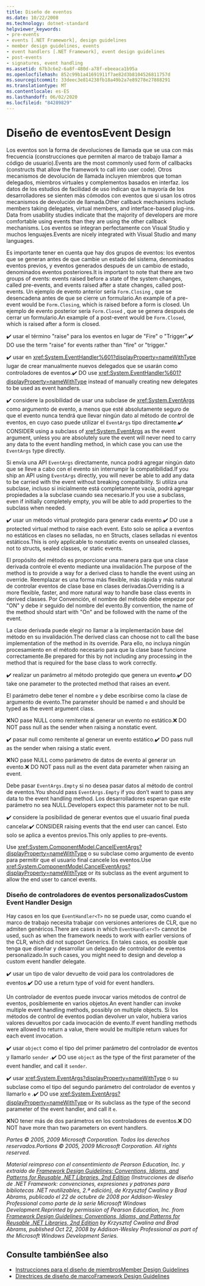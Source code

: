 ```yaml
---
title: Diseño de eventos
ms.date: 10/22/2008
ms.technology: dotnet-standard
helpviewer_keywords:
- pre-events
- events [.NET Framework], design guidelines
- member design guidelines, events
- event handlers [.NET Framework], event design guidelines
- post-events
- signatures, event handling
ms.assetid: 67b3c6e2-6a8f-480d-a78f-ebeeaca1b95a
ms.openlocfilehash: 852c99b1a41691911f7ae82d3b8104526811757d
ms.sourcegitcommit: 33deec3e814238fb18a49b2a7e89278e27888291
ms.translationtype: MT
ms.contentlocale: es-ES
ms.lasthandoff: 06/02/2020
ms.locfileid: "84289829"
---
```

# <a name="event-design"></a><span data-ttu-id="a7afe-102">Diseño de eventos</span><span class="sxs-lookup"><span data-stu-id="a7afe-102">Event Design</span></span>
<span data-ttu-id="a7afe-103">Los eventos son la forma de devoluciones de llamada que se usa con más frecuencia (construcciones que permiten al marco de trabajo llamar a código de usuario).</span><span class="sxs-lookup"><span data-stu-id="a7afe-103">Events are the most commonly used form of callbacks (constructs that allow the framework to call into user code).</span></span> <span data-ttu-id="a7afe-104">Otros mecanismos de devolución de llamada incluyen miembros que toman delegados, miembros virtuales y complementos basados en interfaz. los datos de los estudios de facilidad de uso indican que la mayoría de los desarrolladores se sienten más cómodos con eventos que si usan los otros mecanismos de devolución de llamada.</span><span class="sxs-lookup"><span data-stu-id="a7afe-104">Other callback mechanisms include members taking delegates, virtual members, and interface-based plug-ins. Data from usability studies indicate that the majority of developers are more comfortable using events than they are using the other callback mechanisms.</span></span> <span data-ttu-id="a7afe-105">Los eventos se integran perfectamente con Visual Studio y muchos lenguajes.</span><span class="sxs-lookup"><span data-stu-id="a7afe-105">Events are nicely integrated with Visual Studio and many languages.</span></span>

 <span data-ttu-id="a7afe-106">Es importante tener en cuenta que hay dos grupos de eventos: los eventos que se generan antes de que cambie un estado del sistema, denominados eventos previos, y eventos generados después de un cambio de estado, denominados eventos posteriores.</span><span class="sxs-lookup"><span data-stu-id="a7afe-106">It is important to note that there are two groups of events: events raised before a state of the system changes, called pre-events, and events raised after a state changes, called post-events.</span></span> <span data-ttu-id="a7afe-107">Un ejemplo de evento anterior sería `Form.Closing` , que se desencadena antes de que se cierre un formulario.</span><span class="sxs-lookup"><span data-stu-id="a7afe-107">An example of a pre-event would be `Form.Closing`, which is raised before a form is closed.</span></span> <span data-ttu-id="a7afe-108">Un ejemplo de evento posterior sería `Form.Closed` , que se genera después de cerrar un formulario.</span><span class="sxs-lookup"><span data-stu-id="a7afe-108">An example of a post-event would be `Form.Closed`, which is raised after a form is closed.</span></span>

 <span data-ttu-id="a7afe-109">✔️ usar el término "raise" para los eventos en lugar de "Fire" o "Trigger".</span><span class="sxs-lookup"><span data-stu-id="a7afe-109">✔️ DO use the term "raise" for events rather than "fire" or "trigger."</span></span>

 <span data-ttu-id="a7afe-110">✔️ usar en <xref:System.EventHandler%601?displayProperty=nameWithType> lugar de crear manualmente nuevos delegados que se usarán como controladores de eventos.</span><span class="sxs-lookup"><span data-stu-id="a7afe-110">✔️ DO use <xref:System.EventHandler%601?displayProperty=nameWithType> instead of manually creating new delegates to be used as event handlers.</span></span>

 <span data-ttu-id="a7afe-111">✔️ considere la posibilidad de usar una subclase de <xref:System.EventArgs> como argumento de evento, a menos que esté absolutamente seguro de que el evento nunca tendrá que llevar ningún dato al método de control de eventos, en cuyo caso puede utilizar el `EventArgs` tipo directamente.</span><span class="sxs-lookup"><span data-stu-id="a7afe-111">✔️ CONSIDER using a subclass of <xref:System.EventArgs> as the event argument, unless you are absolutely sure the event will never need to carry any data to the event handling method, in which case you can use the `EventArgs` type directly.</span></span>

 <span data-ttu-id="a7afe-112">Si envía una API `EventArgs` directamente, nunca podrá agregar ningún dato que se lleve a cabo con el evento sin interrumpir la compatibilidad.</span><span class="sxs-lookup"><span data-stu-id="a7afe-112">If you ship an API using `EventArgs` directly, you will never be able to add any data to be carried with the event without breaking compatibility.</span></span> <span data-ttu-id="a7afe-113">Si utiliza una subclase, incluso si inicialmente está completamente vacía, podrá agregar propiedades a la subclase cuando sea necesario.</span><span class="sxs-lookup"><span data-stu-id="a7afe-113">If you use a subclass, even if initially completely empty, you will be able to add properties to the subclass when needed.</span></span>

 <span data-ttu-id="a7afe-114">✔️ usar un método virtual protegido para generar cada evento.</span><span class="sxs-lookup"><span data-stu-id="a7afe-114">✔️ DO use a protected virtual method to raise each event.</span></span> <span data-ttu-id="a7afe-115">Esto solo se aplica a eventos no estáticos en clases no selladas, no en Structs, clases selladas ni eventos estáticos.</span><span class="sxs-lookup"><span data-stu-id="a7afe-115">This is only applicable to nonstatic events on unsealed classes, not to structs, sealed classes, or static events.</span></span>

 <span data-ttu-id="a7afe-116">El propósito del método es proporcionar una manera para que una clase derivada controle el evento mediante una invalidación.</span><span class="sxs-lookup"><span data-stu-id="a7afe-116">The purpose of the method is to provide a way for a derived class to handle the event using an override.</span></span> <span data-ttu-id="a7afe-117">Reemplazar es una forma más flexible, más rápida y más natural de controlar eventos de clase base en clases derivadas.</span><span class="sxs-lookup"><span data-stu-id="a7afe-117">Overriding is a more flexible, faster, and more natural way to handle base class events in derived classes.</span></span> <span data-ttu-id="a7afe-118">Por Convención, el nombre del método debe empezar por "ON" y debe ir seguido del nombre del evento.</span><span class="sxs-lookup"><span data-stu-id="a7afe-118">By convention, the name of the method should start with "On" and be followed with the name of the event.</span></span>

 <span data-ttu-id="a7afe-119">La clase derivada puede elegir no llamar a la implementación base del método en su invalidación.</span><span class="sxs-lookup"><span data-stu-id="a7afe-119">The derived class can choose not to call the base implementation of the method in its override.</span></span> <span data-ttu-id="a7afe-120">Para ello, no incluya ningún procesamiento en el método necesario para que la clase base funcione correctamente.</span><span class="sxs-lookup"><span data-stu-id="a7afe-120">Be prepared for this by not including any processing in the method that is required for the base class to work correctly.</span></span>

 <span data-ttu-id="a7afe-121">✔️ realizar un parámetro al método protegido que genera un evento.</span><span class="sxs-lookup"><span data-stu-id="a7afe-121">✔️ DO take one parameter to the protected method that raises an event.</span></span>

 <span data-ttu-id="a7afe-122">El parámetro debe tener el nombre `e` y debe escribirse como la clase de argumento de evento.</span><span class="sxs-lookup"><span data-stu-id="a7afe-122">The parameter should be named `e` and should be typed as the event argument class.</span></span>

 <span data-ttu-id="a7afe-123">❌NO pase NULL como remitente al generar un evento no estático.</span><span class="sxs-lookup"><span data-stu-id="a7afe-123">❌ DO NOT pass null as the sender when raising a nonstatic event.</span></span>

 <span data-ttu-id="a7afe-124">✔️ pasar null como remitente al generar un evento estático.</span><span class="sxs-lookup"><span data-stu-id="a7afe-124">✔️ DO pass null as the sender when raising a static event.</span></span>

 <span data-ttu-id="a7afe-125">❌NO pase NULL como parámetro de datos de evento al generar un evento.</span><span class="sxs-lookup"><span data-stu-id="a7afe-125">❌ DO NOT pass null as the event data parameter when raising an event.</span></span>

 <span data-ttu-id="a7afe-126">Debe pasar `EventArgs.Empty` si no desea pasar datos al método de control de eventos.</span><span class="sxs-lookup"><span data-stu-id="a7afe-126">You should pass `EventArgs.Empty` if you don’t want to pass any data to the event handling method.</span></span> <span data-ttu-id="a7afe-127">Los desarrolladores esperan que este parámetro no sea NULL.</span><span class="sxs-lookup"><span data-stu-id="a7afe-127">Developers expect this parameter not to be null.</span></span>

 <span data-ttu-id="a7afe-128">✔️ considere la posibilidad de generar eventos que el usuario final pueda cancelar.</span><span class="sxs-lookup"><span data-stu-id="a7afe-128">✔️ CONSIDER raising events that the end user can cancel.</span></span> <span data-ttu-id="a7afe-129">Esto solo se aplica a eventos previos.</span><span class="sxs-lookup"><span data-stu-id="a7afe-129">This only applies to pre-events.</span></span>

 <span data-ttu-id="a7afe-130">Use <xref:System.ComponentModel.CancelEventArgs?displayProperty=nameWithType> o su subclase como argumento de evento para permitir que el usuario final cancele los eventos.</span><span class="sxs-lookup"><span data-stu-id="a7afe-130">Use <xref:System.ComponentModel.CancelEventArgs?displayProperty=nameWithType> or its subclass as the event argument to allow the end user to cancel events.</span></span>

### <a name="custom-event-handler-design"></a><span data-ttu-id="a7afe-131">Diseño de controladores de eventos personalizados</span><span class="sxs-lookup"><span data-stu-id="a7afe-131">Custom Event Handler Design</span></span>
 <span data-ttu-id="a7afe-132">Hay casos en los que `EventHandler<T>` no se puede usar, como cuando el marco de trabajo necesita trabajar con versiones anteriores de CLR, que no admiten genéricos.</span><span class="sxs-lookup"><span data-stu-id="a7afe-132">There are cases in which `EventHandler<T>` cannot be used, such as when the framework needs to work with earlier versions of the CLR, which did not support Generics.</span></span> <span data-ttu-id="a7afe-133">En tales casos, es posible que tenga que diseñar y desarrollar un delegado de controlador de eventos personalizado.</span><span class="sxs-lookup"><span data-stu-id="a7afe-133">In such cases, you might need to design and develop a custom event handler delegate.</span></span>

 <span data-ttu-id="a7afe-134">✔️ usar un tipo de valor devuelto de void para los controladores de eventos.</span><span class="sxs-lookup"><span data-stu-id="a7afe-134">✔️ DO use a return type of void for event handlers.</span></span>

 <span data-ttu-id="a7afe-135">Un controlador de eventos puede invocar varios métodos de control de eventos, posiblemente en varios objetos.</span><span class="sxs-lookup"><span data-stu-id="a7afe-135">An event handler can invoke multiple event handling methods, possibly on multiple objects.</span></span> <span data-ttu-id="a7afe-136">Si los métodos de control de eventos podían devolver un valor, hubiera varios valores devueltos por cada invocación de evento.</span><span class="sxs-lookup"><span data-stu-id="a7afe-136">If event handling methods were allowed to return a value, there would be multiple return values for each event invocation.</span></span>

 <span data-ttu-id="a7afe-137">✔️ usar `object` como el tipo del primer parámetro del controlador de eventos y llamarlo `sender` .</span><span class="sxs-lookup"><span data-stu-id="a7afe-137">✔️ DO use `object` as the type of the first parameter of the event handler, and call it `sender`.</span></span>

 <span data-ttu-id="a7afe-138">✔️ usar <xref:System.EventArgs?displayProperty=nameWithType> o su subclase como el tipo del segundo parámetro del controlador de eventos y llamarlo `e` .</span><span class="sxs-lookup"><span data-stu-id="a7afe-138">✔️ DO use <xref:System.EventArgs?displayProperty=nameWithType> or its subclass as the type of the second parameter of the event handler, and call it `e`.</span></span>

 <span data-ttu-id="a7afe-139">❌NO tener más de dos parámetros en los controladores de eventos.</span><span class="sxs-lookup"><span data-stu-id="a7afe-139">❌ DO NOT have more than two parameters on event handlers.</span></span>

 <span data-ttu-id="a7afe-140">*Partes © 2005, 2009 Microsoft Corporation. Todos los derechos reservados.*</span><span class="sxs-lookup"><span data-stu-id="a7afe-140">*Portions © 2005, 2009 Microsoft Corporation. All rights reserved.*</span></span>

 <span data-ttu-id="a7afe-141">*Material reimpreso con el consentimiento de Pearson Education, Inc. y extraído de [Framework Design Guidelines: Conventions, Idioms, and Patterns for Reusable .NET Libraries, 2nd Edition](https://www.informit.com/store/framework-design-guidelines-conventions-idioms-and-9780321545619) (Instrucciones de diseño de .NET Framework: convenciones, expresiones y patrones para bibliotecas .NET reutilizables, 2.ª edición), de Krzysztof Cwalina y Brad Abrams, publicado el 22 de octubre de 2008 por Addison-Wesley Professional como parte de la serie Microsoft Windows Development.*</span><span class="sxs-lookup"><span data-stu-id="a7afe-141">*Reprinted by permission of Pearson Education, Inc. from [Framework Design Guidelines: Conventions, Idioms, and Patterns for Reusable .NET Libraries, 2nd Edition](https://www.informit.com/store/framework-design-guidelines-conventions-idioms-and-9780321545619) by Krzysztof Cwalina and Brad Abrams, published Oct 22, 2008 by Addison-Wesley Professional as part of the Microsoft Windows Development Series.*</span></span>

## <a name="see-also"></a><span data-ttu-id="a7afe-142">Consulte también</span><span class="sxs-lookup"><span data-stu-id="a7afe-142">See also</span></span>

- [<span data-ttu-id="a7afe-143">Instrucciones para el diseño de miembros</span><span class="sxs-lookup"><span data-stu-id="a7afe-143">Member Design Guidelines</span></span>](member.md)
- [<span data-ttu-id="a7afe-144">Directrices de diseño de marco</span><span class="sxs-lookup"><span data-stu-id="a7afe-144">Framework Design Guidelines</span></span>](index.md)
